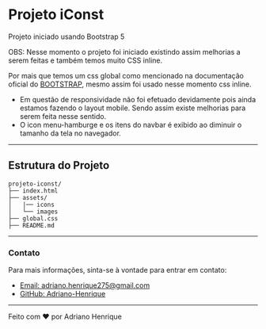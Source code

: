 # Projeto iConst

Projeto iniciado usando Bootstrap 5

OBS: Nesse momento o projeto foi iniciado existindo assim melhorias a serem feitas e também temos muito CSS inline.

Por mais que temos um css global como mencionado na documentação oficial do [BOOTSTRAP]("https://getbootstrap.com/docs/5.3/getting-started/introduction/"), mesmo assim foi usado nesse momento css inline.

- Em questão de responsividade não foi efetuado devidamente pois ainda estamos fazendo o layout mobile. Sendo assim existe melhorias para serem feita nesse sentido.
- O icon menu-hamburge e os itens do navbar é exibido ao diminuir o tamanho da tela no navegador.

---

## Estrutura do Projeto

```plaintext
projeto-iconst/
├── index.html
├── assets/
│   |── icons
│   └── images
├── global.css
├── README.md
```

---

### Contato

Para mais informações, sinta-se à vontade para entrar em contato:

- [Email: adriano.henrique275@gmail.com](adriano.henrique275@gmail.com)
- [GitHub: Adriano-Henrique](https://github.com/Adriano-Henrique275)

---

Feito com ❤️ por Adriano Henrique

